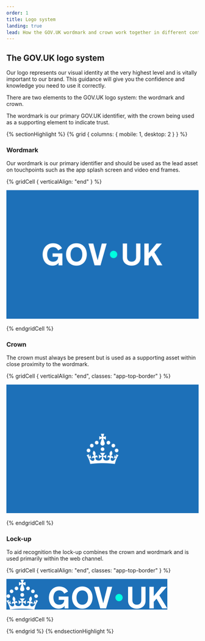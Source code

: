 ```yaml
---
order: 1
title: Logo system
landing: true
lead: How the GOV.UK wordmark and crown work together in different contexts.
---
```


## The GOV.UK logo system

Our logo represents our visual identity at the very highest level and is vitally important to our brand. This guidance will give you the confidence and knowledge you need to use it correctly.

There are two elements to the GOV.UK logo system: the wordmark and crown.

The wordmark is our primary GOV.UK identifier, with the crown being used as a supporting element to indicate trust.

{% sectionHighlight %}
{% grid { columns: { mobile: 1, desktop: 2 } } %}

<div>

### Wordmark

Our wordmark is our primary identifier and should be used as the lead asset on touchpoints such as the app splash screen and video end frames.

</div>

{% gridCell { verticalAlign: "end" } %}

![Wordmark for GOV.UK in white. The dot between 'GOV' and 'UK' is Accent teal and vertically-centred. Shown on a Primary blue background.](./logo-elements/wordmark.svg)

{% endgridCell %}

<div class="app-top-border">

### Crown

The crown must always be present but is used as a supporting asset within close proximity to the wordmark.

</div>

{% gridCell { verticalAlign: "end", classes: "app-top-border" } %}

![The crown element of the GOV.UK logo.](./logo-elements/crown.svg)

{% endgridCell %}

<div class="app-top-border">

### Lock-up

To aid recognition the lock-up combines the crown and wordmark and is used primarily within the web channel.

</div>

{% gridCell { verticalAlign: "end", classes: "app-top-border" } %}

![The lock-up of the crown and GOV.UK wordmark shown together.](./logo-elements/lockup.svg)

{% endgridCell %}

{% endgrid %}
{% endsectionHighlight %}
